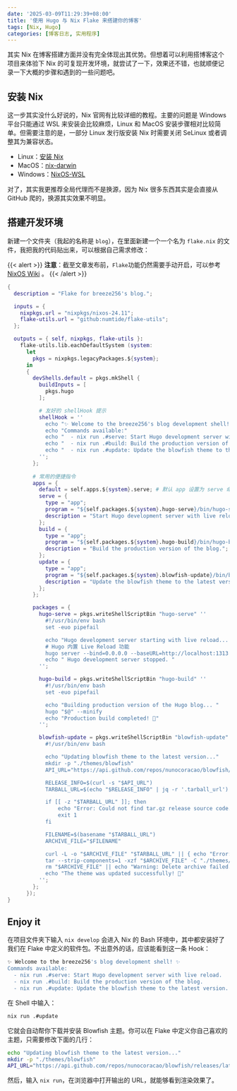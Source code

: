 ```yaml
---
date: '2025-03-09T11:29:39+08:00'
title: '使用 Hugo 与 Nix Flake 来搭建你的博客'
tags: [Nix, Hugo]
categories: [博客日志, 实用程序]
---
```


其实 Nix 在博客搭建方面并没有完全体现出其优势。但想着可以利用搭博客这个项目来体验下 Nix 的可复现开发环境，就尝试了一下，效果还不错，也就顺便记录一下大概的步骤和遇到的一些问题吧。

## 安装 Nix

这一步其实没什么好说的，Nix 官网有比较详细的教程。主要的问题是 Windows 平台只能通过 WSL 来安装会比较麻烦，Linux 和 MacOS 安装步骤相对比较简单。但需要注意的是，一部分 Linux 发行版安装 Nix 时需要关闭 SeLinux 或者调整其为兼容状态。

- Linux：[安装 Nix](nix.dev/manual/nix/2.17/installation/installation)
- MacOS：[nix-darwin](https://github.com/LnL7/nix-darwin)
- Windows：[NixOS-WSL](https://github.com/nix-community/NixOS-WSL)

对了，其实我更推荐全局代理而不是换源，因为 Nix 很多东西其实是会直接从 GitHub 爬的，换源其实效果不明显。

## 搭建开发环境

新建一个文件夹（我起的名称是 `blog`），在里面新建一个一个名为 `flake.nix` 的文件，我把我的代码贴出来，可以根据自己需求修改：

{{< alert >}}
**注意**：截至文章发布前，`Flake`功能仍然需要手动开启，可以参考 [NixOS Wiki](https://nixos.wiki/wiki/flakes) 。
{{< /alert >}}

```nix
{
  description = "Flake for breeze256's blog.";

  inputs = {
    nixpkgs.url = "nixpkgs/nixos-24.11";
    flake-utils.url = "github:numtide/flake-utils";
  };

  outputs = { self, nixpkgs, flake-utils }:
    flake-utils.lib.eachDefaultSystem (system:
      let
        pkgs = nixpkgs.legacyPackages.${system};
      in
      {
        devShells.default = pkgs.mkShell {
          buildInputs = [
            pkgs.hugo
          ];

          # 友好的 shellHook 提示
          shellHook = ''
            echo "✨ Welcome to the breeze256's blog development shell! ✨"
            echo "Commands available:"
            echo "  - nix run .#serve: Start Hugo development server with live reload."
            echo "  - nix run .#build: Build the production version of the blog."
            echo "  - nix run .#update: Update the blowfish theme to the latest version."
          '';
        };
        
        # 常用的便捷指令
        apps = {
          default = self.apps.${system}.serve; # 默认 app 设置为 serve 命令，更常用
          serve = {
            type = "app";
            program = "${self.packages.${system}.hugo-serve}/bin/hugo-serve";
            description = "Start Hugo development server with live reload."; # 描述信息
          };
          build = {
            type = "app";
            program = "${self.packages.${system}.hugo-build}/bin/hugo-build";
            description = "Build the production version of the blog.";
          };
          update = {
            type = "app";
            program = "${self.packages.${system}.blowfish-update}/bin/blowfish-update";
            description = "Update the blowfish theme to the latest version.";
          };
        };

        packages = {
          hugo-serve = pkgs.writeShellScriptBin "hugo-serve" ''
            #!/usr/bin/env bash
            set -euo pipefail

            echo "Hugo development server starting with live reload... "
            # Hugo 内置 Live Reload 功能
            hugo server --bind=0.0.0.0 --baseURL=http://localhost:1313 --disableFastRender --watch --buildDrafts
            echo " Hugo development server stopped. "
          '';

          hugo-build = pkgs.writeShellScriptBin "hugo-build" ''
            #!/usr/bin/env bash
            set -euo pipefail

            echo "Building production version of the Hugo blog... "
            hugo "$@" --minify
            echo "Production build completed! 🎉"
          '';

          blowfish-update = pkgs.writeShellScriptBin "blowfish-update" ''
            #!/usr/bin/env bash

            echo "Updating blowfish theme to the latest version..."
            mkdir -p "./themes/blowfish"
            API_URL="https://api.github.com/repos/nunocoracao/blowfish/releases/latest"

            RELEASE_INFO=$(curl -s "$API_URL")
            TARBALL_URL=$(echo "$RELEASE_INFO" | jq -r '.tarball_url')

            if [[ -z "$TARBALL_URL" ]]; then
                echo "Error: Could not find tar.gz release source code."
                exit 1
            fi

            FILENAME=$(basename "$TARBALL_URL")
            ARCHIVE_FILE="$FILENAME"

            curl -L -o "$ARCHIVE_FILE" "$TARBALL_URL" || { echo "Error: Download failed."; exit 1; }
            tar --strip-components=1 -xzf "$ARCHIVE_FILE" -C "./themes/blowfish" || { echo "Error: Extraction failed."; exit 1; }
            rm "$ARCHIVE_FILE" || echo "Warning: Delete archive failed."
            echo "The theme was updated successfully! 🎉"
          '';
        };
      });
}

```

## Enjoy it

在项目文件夹下输入 `nix develop` 会进入 Nix 的 Bash 环境中，其中都安装好了我们在 Flake 中定义的软件包。不出意外的话，应该能看到这一条 Hook：

```bash
✨ Welcome to the breeze256's blog development shell! ✨
Commands available:
  - nix run .#serve: Start Hugo development server with live reload.
  - nix run .#build: Build the production version of the blog.
  - nix run .#update: Update the blowfish theme to the latest version.
```

在 Shell 中输入：

```bash
nix run .#update
```

它就会自动帮你下载并安装 Blowfish 主题。你可以在 Flake 中定义你自己喜欢的主题，只需要修改下面的几行：

```bash
echo "Updating blowfish theme to the latest version..."
mkdir -p "./themes/blowfish"
API_URL="https://api.github.com/repos/nunocoracao/blowfish/releases/latest"
```

然后，输入 `nix run`，在浏览器中打开输出的 URL，就能够看到渲染效果了。

